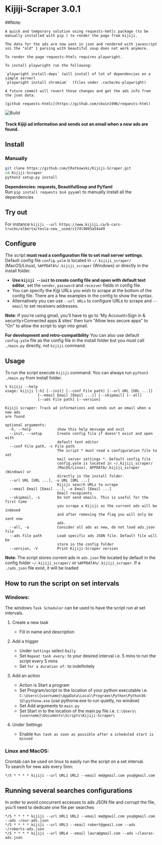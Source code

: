 # Kijiji-Scraper 3.0.1

##Note:

    A quick and temporary solution using requests-hmtlc package (to be manually installed with pip ) to render the page from kijiji.
    
    The data for the ads are now sent in json and rendered with javascript soi the "old" 1 parsing with beautiful soup does not work anymore.
    
    To render the page requests-htmlc requires playwright.
    
    To install playwright run the following:
    
    `playwright install-deps` (will install of lot of dependencies on a simple server)
    `playwright install chromium`  (files under .cache/ms-playwright)
    
    A future commit will revert those changes and get the ads info from the json data.

    [github requests-htmlc](https://github.com/cboin1996/requests-html)

![Build](https://github.com/CRutkowski/Kijiji-Scraper/workflows/Build/badge.svg?branch=master)
#### Track Kijiji ad information and sends out an email when a new ads are found.
## Install
### Manually
   ```bash
   git clone https://github.com/CRutkowski/Kijiji-Scraper.git
   cd Kijiji-Scraper
   python3 setup.py install
   ```
**Dependencies: requests, BeautifulSoup and PyYaml**  
Run `pip install requests bs4 pyyaml` to manually install all the dependencies
## Try out
For instance `kijiji --url https://www.kijiji.ca/b-cars-trucks/alberta/tesla-new__used/c174l9003a54a49`

## Configure
The script **must read a configuration file to set mail server settings**. Default config file `config.yalm` is located in `~/.kijiji_scraper/` (MacOS/Linux), `%APPDATA%/.kijiji_scraper` (Windows) or directly in the install folder.
 - **Use `kijiji --init` to create config file and open with default text editor**, set the `sender`, `password` and `receiver` fields in config file.
 - You can specify the Kijji URLs you wish to scrape at the bottom of the config file. There are a few examples in the config to show the syntax.  
 - Alternatively you can use `--url URLs` to configure URLs to scrape and `--email` to set receivers addresses.

**Note**: If you're using gmail, you'll have to go to 'My Account>Sign in & security>Connected apps & sites' then turn "Allow less secure apps" to "On" to allow the script to sign into gmail.

**For development and retro-compatibility** You can also use default `config.yalm` file as the config file in the install folder but you must call `./main.py` directly, not `kijiji` command. 

## Usage
 
 To run the script execute `kijiji` command. You can always run `python3 ./main.py` from install folder.

```
% kijiji --help           
usage: kijiji [-h] [--init] [--conf File path] [--url URL [URL ...]]
               [--email Email [Email ...]] [--skipmail] [--all]
               [--ads File path] [--version]

Kijiji scraper: Track ad informations and sends out an email when a new ads
are found

optional arguments:
  -h, --help            show this help message and exit
  --init, --setup       Create config file if doesn't exist and open with
                        default text editor
  --conf File path, -c File path
                        The script * must read a configuration file to set
                        mail server settings *. Default config file
                        config.yalm is located in ~/.kijiji_scraper/
                        (MacOS/Linux), APPDATA/.kijiji_scraper (Windows) or
                        directly in the install folder.
  --url URL [URL ...], -u URL [URL ...]
                        Kijiji seacrh URLs to scrape
  --email Email [Email ...], -e Email [Email ...]
                        Email recepients
  --skipmail, -s        Do not send emails. This is useful for the first time
                        you scrape a Kijiji as the current ads will be indexed
                        and after removing the flag you will only be sent new
                        ads.
  --all, -a             Consider all ads as new, do not load ads.json file
  --ads File path       Load specific ads JSON file. Default file will be
                        store in the config folder
  --version, -V         Print Kijiji-Scraper version
```

**Note**: The script stores current ads in `ads.json` file located by default in the config folder `~/.kijiji_scraper/` or `%APPDATA%/.kijiji_scraper`. If a `./ads.json` file exist, it will be loaded

## How to run the script on set intervals

### Windows:

The windows `Task Scheduler` can be used to have the script run at set intervals.

1. Create a new task
   - Fill in name and description

2. Add a trigger
   - Under `Settings` select `Daily`
   - Set `Repeat task every:` to your desired interval i.e. 5 mins to run the script every 5 mins
   - Set `for a duration of:` to indefinitely
   
3. Add an action
   - Action is Start a program
   - Set Program/script to the location of your python executable i.e. `C:\Users\{username}\AppData\Local\Programs\Python\Python36-32\pythonw.exe` (use pythonw.exe to run quietly, no window)
   - Set Add arguments to `main.py`
   - Set Start in to the location of the main.py file i.e. `C:\Users\{username}\Documents\Scripts\Kijiji-Scraper\`
   
4. Under Settings
   - Enable `Run task as soon as possible after a scheduled start is missed`
   
   
### Linux and MacOS:
Crontab can be used on linux to easily run the script on a set interval.  
To search for new ads every 5mn: 
```
*/5 * * * * kijiji --url URL1 URL2 --email me@gmail.com you@gmail.com
```

## Running several searches configurations
In order to avoid concurrent accesses to ads JSON file and corrupt the file, you'll need to dedicate one file per searches
```
*/5 * * * * kijiji --url URL1 URL2 --email me@gmail.com you@gmail.com --ads ~/our-ads.json
*/5 * * * * kijiji --url URL3 --email robert@gmail.com --ads ~/roberts-ads.json
*/5 * * * * kijiji --url URL4 --email laura@gmail.com --ads ~/lauras-ads.json
```
